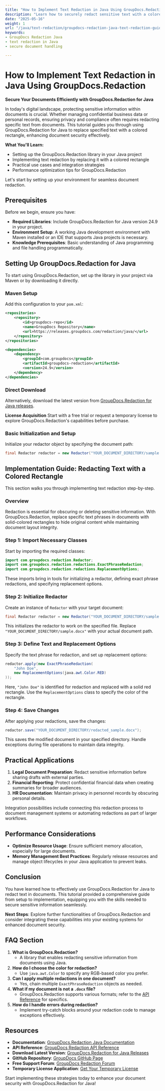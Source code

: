 ```yaml
---
title: "How to Implement Text Redaction in Java Using GroupDocs.Redaction for Secure Document Handling"
description: "Learn how to securely redact sensitive text with a colored rectangle using GroupDocs.Redaction for Java. Enhance document security and compliance efficiently."
date: "2025-05-16"
weight: 1
url: "/java/text-redaction/groupdocs-redaction-java-text-redaction-guide/"
keywords:
- GroupDocs Redaction Java
- text redaction in Java
- secure document handling

---
```


# How to Implement Text Redaction in Java Using GroupDocs.Redaction
**Secure Your Documents Efficiently with GroupDocs.Redaction for Java**

In today's digital landscape, protecting sensitive information within documents is crucial. Whether managing confidential business data or personal records, ensuring privacy and compliance often requires redacting specific text from documents. This tutorial guides you through using GroupDocs.Redaction for Java to replace specified text with a colored rectangle, enhancing document security effectively.

**What You'll Learn:**
- Setting up the GroupDocs.Redaction library in your Java project
- Implementing text redaction by replacing it with a colored rectangle
- Practical use cases and integration strategies
- Performance optimization tips for GroupDocs.Redaction

Let's start by setting up your environment for seamless document redaction.

## Prerequisites
Before we begin, ensure you have:
- **Required Libraries**: Include GroupDocs.Redaction for Java version 24.9 in your project.
- **Environment Setup**: A working Java development environment with Maven installed or an IDE that supports Java projects is necessary.
- **Knowledge Prerequisites**: Basic understanding of Java programming and file handling programmatically.

## Setting Up GroupDocs.Redaction for Java
To start using GroupDocs.Redaction, set up the library in your project via Maven or by downloading it directly.

### Maven Setup
Add this configuration to your `pom.xml`:
```xml
<repositories>
    <repository>
        <id>groupdocs-repo</id>
        <name>GroupDocs Repository</name>
        <url>https://releases.groupdocs.com/redaction/java/</url>
    </repository>
</repositories>

<dependencies>
    <dependency>
        <groupId>com.groupdocs</groupId>
        <artifactId>groupdocs-redaction</artifactId>
        <version>24.9</version>
    </dependency>
</dependencies>
```
### Direct Download
Alternatively, download the latest version from [GroupDocs.Redaction for Java releases](https://releases.groupdocs.com/redaction/java/).

**License Acquisition**
Start with a free trial or request a temporary license to explore GroupDocs.Redaction's capabilities before purchase.

### Basic Initialization and Setup
Initialize your redactor object by specifying the document path:
```java
final Redactor redactor = new Redactor("YOUR_DOCUMENT_DIRECTORY/sample.docx");
```
## Implementation Guide: Redacting Text with a Colored Rectangle
This section walks you through implementing text redaction step-by-step.

### Overview
Redaction is essential for obscuring or deleting sensitive information. With GroupDocs.Redaction, replace specific text phrases in documents with solid-colored rectangles to hide original content while maintaining document layout integrity.

### Step 1: Import Necessary Classes
Start by importing the required classes:
```java
import com.groupdocs.redaction.Redactor;
import com.groupdocs.redaction.redactions.ExactPhraseRedaction;
import com.groupdocs.redaction.redactions.ReplacementOptions;
```
These imports bring in tools for initializing a redactor, defining exact phrase redactions, and specifying replacement options.

### Step 2: Initialize Redactor
Create an instance of `Redactor` with your target document:
```java
final Redactor redactor = new Redactor("YOUR_DOCUMENT_DIRECTORY/sample.docx");
```
This initializes the redactor to work on the specified file. Replace `"YOUR_DOCUMENT_DIRECTORY/sample.docx"` with your actual document path.

### Step 3: Define Text and Replacement Options
Specify the text phrase for redaction, and set up replacement options:
```java
redactor.apply(new ExactPhraseRedaction(
    "John Doe",
    new ReplacementOptions(java.awt.Color.RED)
));
```
Here, `"John Doe"` is identified for redaction and replaced with a solid red rectangle. Use the `ReplacementOptions` class to specify the color of the rectangle.

### Step 4: Save Changes
After applying your redactions, save the changes:
```java
redactor.save("YOUR_DOCUMENT_DIRECTORY/redacted_sample.docx");
```
This saves the modified document in your specified directory. Handle exceptions during file operations to maintain data integrity.

## Practical Applications
1. **Legal Document Preparation**: Redact sensitive information before sharing drafts with external parties.
2. **Financial Reporting**: Protect confidential financial data when creating summaries for broader audiences.
3. **HR Documentation**: Maintain privacy in personnel records by obscuring personal details.

Integration possibilities include connecting this redaction process to document management systems or automating redactions as part of larger workflows.

## Performance Considerations
- **Optimize Resource Usage**: Ensure sufficient memory allocation, especially for large documents.
- **Memory Management Best Practices**: Regularly release resources and manage object lifecycles in your Java application to prevent leaks.

## Conclusion
You have learned how to effectively use GroupDocs.Redaction for Java to redact text in documents. This tutorial provided a comprehensive guide from setup to implementation, equipping you with the skills needed to secure sensitive information seamlessly.

**Next Steps**: Explore further functionalities of GroupDocs.Redaction and consider integrating these capabilities into your existing systems for enhanced document security.

## FAQ Section
1. **What is GroupDocs.Redaction?**
   - A library that enables redacting sensitive information from documents using Java.
2. **How do I choose the color for redaction?**
   - Use `java.awt.Color` to specify any RGB-based color you prefer.
3. **Can I apply multiple redactions in one document?**
   - Yes, chain multiple `ExactPhraseRedaction` objects as needed.
4. **What if my document is not a `.docx` file?**
   - GroupDocs.Redaction supports various formats; refer to the [API Reference](https://reference.groupdocs.com/redaction/java) for specifics.
5. **How do I handle errors during redaction?**
   - Implement try-catch blocks around your redaction code to manage exceptions effectively.

## Resources
- **Documentation**: [GroupDocs.Redaction Java Documentation](https://docs.groupdocs.com/redaction/java/)
- **API Reference**: [GroupDocs Redaction API Reference](https://reference.groupdocs.com/redaction/java)
- **Download Latest Version**: [GroupDocs.Redaction for Java Releases](https://releases.groupdocs.com/redaction/java/)
- **GitHub Repository**: [GroupDocs GitHub Page](https://github.com/groupdocs-redaction/GroupDocs.Redaction-for-Java)
- **Free Support Forum**: [GroupDocs Redaction Forum](https://forum.groupdocs.com/c/redaction/33)
- **Temporary License Application**: [Get Your Temporary License](https://purchase.groupdocs.com/temporary-license/) 

Start implementing these strategies today to enhance your document security with GroupDocs.Redaction for Java!
